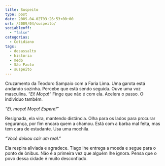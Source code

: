 ```yaml
---
title: Suspeito
type: post
date: 2009-04-02T03:26:53+00:00
url: /2009/04/suspeito/
sociableoff:
  - "false"
categorias:
  - Cotidiano
tags:
  - desassalto
  - história
  - medo
  - São Paulo
  - suspeito
---
```


Cruzamento da Teodoro Sampaio com a Faria Lima. Uma garota está andando sozinha. Percebe que está sendo seguida. Ouve uma voz masculina. _“Ei! Moça!”_ Finge que não é com ela. Acelera o passo. O indivíduo também.

_“Ei, moça! Moça! Espere!”_

Resignada, ela vira, mantendo distância. Olha para os lados para procurar segurança, por fim encara quem a chamou. Está com a barba mal feita, mas tem cara de estudante. Usa uma mochila.

_“Você deixou cair um real.”_

Ela respira aliviada e agradece. Tiago lhe entrega a moeda e segue para o ponto de ônibus. Não é a primeira vez que alguém lhe ignora. Pensa que o povo dessa cidade é muito desconfiado.
